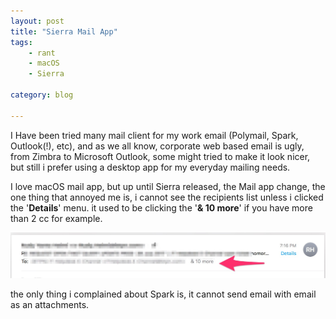 ```yaml
---
layout: post
title: "Sierra Mail App"
tags: 
    - rant
    - macOS
    - Sierra

category: blog

---
```


I Have been tried many mail client for my work email (Polymail, Spark, Outlook(!), etc), and as we all know, corporate web based email is ugly, from Zimbra to Microsoft Outlook, some might tried to make it look nicer, but still i prefer using a desktop app for my everyday mailing needs. 

I love macOS mail app, but up until Sierra released, the Mail app change, the one thing that annoyed me is, i cannot see the recipients list unless i clicked the '**Details**' menu. it used to be clicking the '**& 10 more**' if you have more than 2 cc for example.

![why](/images/posts/hate-this-feature.jpg)

the only thing i complained about Spark is, it cannot send email with email as an attachments.